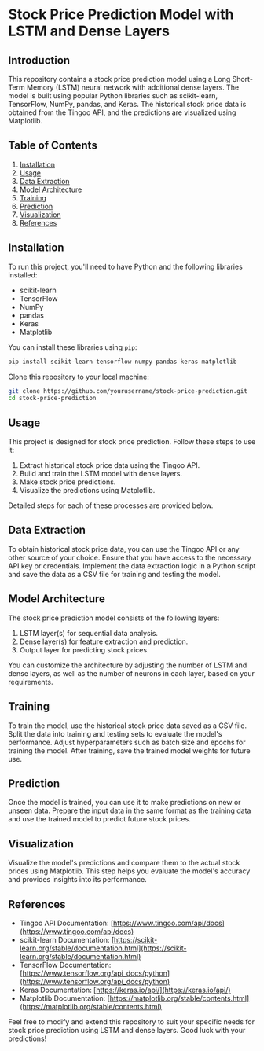 # Stock Price Prediction Model with LSTM and Dense Layers

## Introduction
This repository contains a stock price prediction model using a Long Short-Term Memory (LSTM) neural network with additional dense layers. The model is built using popular Python libraries such as scikit-learn, TensorFlow, NumPy, pandas, and Keras. The historical stock price data is obtained from the Tingoo API, and the predictions are visualized using Matplotlib.

## Table of Contents
1. [Installation](#installation)
2. [Usage](#usage)
3. [Data Extraction](#data-extraction)
4. [Model Architecture](#model-architecture)
5. [Training](#training)
6. [Prediction](#prediction)
7. [Visualization](#visualization)
8. [References](#references)

## Installation <a name="installation"></a>
To run this project, you'll need to have Python and the following libraries installed:

- scikit-learn
- TensorFlow
- NumPy
- pandas
- Keras
- Matplotlib

You can install these libraries using `pip`:

```bash
pip install scikit-learn tensorflow numpy pandas keras matplotlib
```

Clone this repository to your local machine:

```bash
git clone https://github.com/yourusername/stock-price-prediction.git
cd stock-price-prediction
```

## Usage <a name="usage"></a>
This project is designed for stock price prediction. Follow these steps to use it:

1. Extract historical stock price data using the Tingoo API.
2. Build and train the LSTM model with dense layers.
3. Make stock price predictions.
4. Visualize the predictions using Matplotlib.

Detailed steps for each of these processes are provided below.

## Data Extraction <a name="data-extraction"></a>
To obtain historical stock price data, you can use the Tingoo API or any other source of your choice. Ensure that you have access to the necessary API key or credentials. Implement the data extraction logic in a Python script and save the data as a CSV file for training and testing the model.

## Model Architecture <a name="model-architecture"></a>
The stock price prediction model consists of the following layers:

1. LSTM layer(s) for sequential data analysis.
2. Dense layer(s) for feature extraction and prediction.
3. Output layer for predicting stock prices.

You can customize the architecture by adjusting the number of LSTM and dense layers, as well as the number of neurons in each layer, based on your requirements.

## Training <a name="training"></a>
To train the model, use the historical stock price data saved as a CSV file. Split the data into training and testing sets to evaluate the model's performance. Adjust hyperparameters such as batch size and epochs for training the model. After training, save the trained model weights for future use.

## Prediction <a name="prediction"></a>
Once the model is trained, you can use it to make predictions on new or unseen data. Prepare the input data in the same format as the training data and use the trained model to predict future stock prices.

## Visualization <a name="visualization"></a>
Visualize the model's predictions and compare them to the actual stock prices using Matplotlib. This step helps you evaluate the model's accuracy and provides insights into its performance.

## References <a name="references"></a>
- Tingoo API Documentation: [https://www.tingoo.com/api/docs](https://www.tingoo.com/api/docs)
- scikit-learn Documentation: [https://scikit-learn.org/stable/documentation.html](https://scikit-learn.org/stable/documentation.html)
- TensorFlow Documentation: [https://www.tensorflow.org/api_docs/python](https://www.tensorflow.org/api_docs/python)
- Keras Documentation: [https://keras.io/api/](https://keras.io/api/)
- Matplotlib Documentation: [https://matplotlib.org/stable/contents.html](https://matplotlib.org/stable/contents.html)

Feel free to modify and extend this repository to suit your specific needs for stock price prediction using LSTM and dense layers. Good luck with your predictions!
